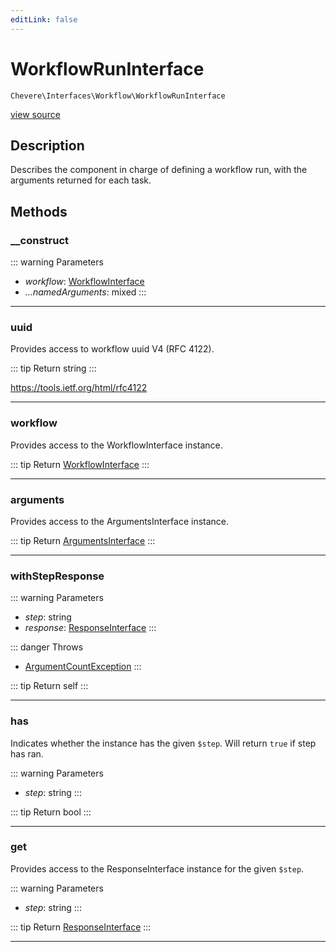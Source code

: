 ```yaml
---
editLink: false
---
```


# WorkflowRunInterface

`Chevere\Interfaces\Workflow\WorkflowRunInterface`

[view source](https://github.com/chevere/chevere/blob/master/src/Chevere/Interfaces/Workflow/WorkflowRunInterface.php)

## Description

Describes the component in charge of defining a workflow run, with the arguments returned for each task.

## Methods

### __construct

::: warning Parameters
- *workflow*: [WorkflowInterface](./WorkflowInterface.md)
- *...namedArguments*: mixed
:::

---

### uuid

Provides access to workflow uuid V4 (RFC 4122).

::: tip Return
string
:::

https://tools.ietf.org/html/rfc4122

---

### workflow

Provides access to the WorkflowInterface instance.

::: tip Return
[WorkflowInterface](./WorkflowInterface.md)
:::

---

### arguments

Provides access to the ArgumentsInterface instance.

::: tip Return
[ArgumentsInterface](../Parameter/ArgumentsInterface.md)
:::

---

### withStepResponse

::: warning Parameters
- *step*: string
- *response*: [ResponseInterface](../Response/ResponseInterface.md)
:::

::: danger Throws
- [ArgumentCountException](../../Exceptions/Core/ArgumentCountException.md) 
:::

::: tip Return
self
:::

---

### has

Indicates whether the instance has the given `$step`. Will return `true` if step has ran.

::: warning Parameters
- *step*: string
:::

::: tip Return
bool
:::

---

### get

Provides access to the ResponseInterface instance for the given `$step`.

::: warning Parameters
- *step*: string
:::

::: tip Return
[ResponseInterface](../Response/ResponseInterface.md)
:::

---
